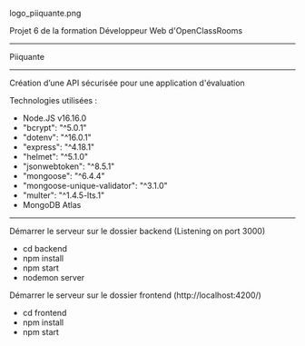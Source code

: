 logo_piiquante.png


Projet 6 de la formation Développeur Web d'OpenClassRooms  
_______________________________________________________________________________________ 


Piiquante

_______________________________________________________________________________________

Création d’une API sécurisée pour une application d'évaluation  

Technologies utilisées :  

- Node.JS v16.16.0  
- "bcrypt": "^5.0.1"  
- "dotenv": "^16.0.1"  
- "express": "^4.18.1"  
- "helmet": "^5.1.0"  
- "jsonwebtoken": "^8.5.1"  
- "mongoose": "^6.4.4"  
- "mongoose-unique-validator": "^3.1.0"  
- "multer": "^1.4.5-lts.1"  
- MongoDB Atlas

_______________________________________________________________________________________

Démarrer le serveur sur le dossier backend (Listening on port 3000)

- cd backend  
- npm install  
- npm start
- nodemon server

Démarrer le serveur sur le dossier frontend (http://localhost:4200/)

- cd frontend  
- npm install
- npm start

